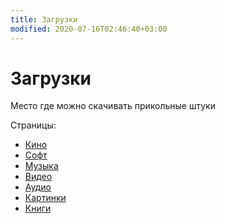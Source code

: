 ```yaml
---
title: Загрузки
modified: 2020-07-16T02:46:40+03:00
---
```


# Загрузки

Место где можно скачивать прикольные штуки

Страницы:
* [Кино](./kino.md)
* [Софт](./soft.md)
* [Музыка](./music.md)
* [Видео](./video.md)
* [Аудио](./audio.md)
* [Картинки](./images.md)
* [Книги](../dl/books.md)